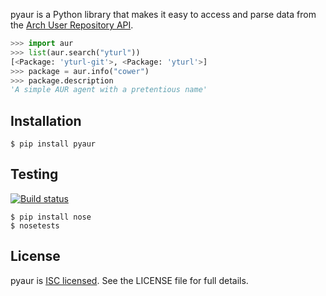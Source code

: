 pyaur is a Python library that makes it easy to access and parse data from the
[Arch User Repository API][api].

```python
>>> import aur
>>> list(aur.search("yturl"))
[<Package: 'yturl-git'>, <Package: 'yturl'>]
>>> package = aur.info("cower")
>>> package.description
'A simple AUR agent with a pretentious name'
```

[api]: https://wiki.archlinux.org/index.php/AurJson

## Installation

    $ pip install pyaur

## Testing

[![Build status][travis-image]][travis-builds]

    $ pip install nose
    $ nosetests

[travis-builds]: https://travis-ci.org/cdown/gh-mirror
[travis-image]: https://travis-ci.org/cdown/gh-mirror.png?branch=master

## License

pyaur is [ISC licensed][isc]. See the LICENSE file for full details.

[isc]: http://en.wikipedia.org/wiki/ISC_license
